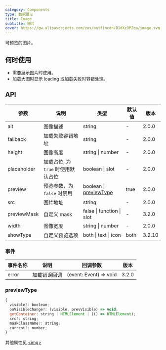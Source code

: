 ```yaml
---
category: Components
type: 数据展示
title: Image
subtitle: 图片
cover: https://gw.alipayobjects.com/zos/antfincdn/D1dXz9PZqa/image.svg
---
```


可预览的图片。

## 何时使用

- 需要展示图片时使用。
- 加载大图时显示 loading 或加载失败时容错处理。

## API

| 参数 | 说明 | 类型 | 默认值 | 版本 |
| --- | --- | --- | --- | --- |
| alt | 图像描述 | string | - | 2.0.0 |
| fallback | 加载失败容错地址 | string | - | 2.0.0 |
| height | 图像高度 | string \| number | - | 2.0.0 |
| placeholder | 加载占位, 为 `true` 时使用默认占位 | boolean \| slot | - | 2.0.0 |
| preview | 预览参数，为 `false` 时禁用 | boolean \| [previewType](#previewType) | true | 2.0.0 |
| src | 图片地址 | string | - | 2.0.0 |
| previewMask | 自定义 mask | false \| function \| slot | - | 3.2.0 |
| width | 图像宽度 | string \| number | - | 2.0.0 |
| showType | 自定义预览选项 | both \| text \| icon | both | 3.2.10 |

### 事件

| 事件名称 | 说明         | 回调参数               | 版本  |
| -------- | ------------ | ---------------------- | ----- |
| error    | 加载错误回调 | (event: Event) => void | 3.2.0 |

### previewType

```js
{
  visible?: boolean;
  onVisibleChange?: (visible, prevVisible) => void;
  getContainer: string | HTMLElement | (() => HTMLElement);
  src?: string;
  maskClassName?: string;
  current?: number;
}
```

其他属性见 [&lt;img>](https://developer.mozilla.org/en-US/docs/Web/HTML/Element/img#Attributes)

